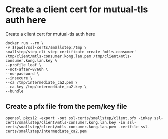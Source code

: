 # Create a client cert for mutual-tls auth here

Create a client cert for mutual-tls auth here

```
docker run --rm \
-v $(pwd)/ssl-certs/smallstep:/tmp \
smallstep/step-cli step certificate create 'mtls-consumer' /tmp/client/mtls-consumer.kong.lan.pem /tmp/client/mtls-consumer.kong.lan.key \
--profile leaf \
--not-after=8760h \
--no-password \
--insecure \
--ca /tmp/intermediate_ca2.pem \
--ca-key /tmp/intermediate_ca2.key \
--bundle
```

## Create a pfx file from the pem/key file

```
openssl pkcs12 -export -out ssl-certs/smallstep/client.pfx -inkey ssl-certs/smallstep/client/mtls-consumer.kong.lan.key -in ssl-certs/smallstep/client/mtls-consumer.kong.lan.pem -certfile ssl-certs/smallstep/intermediate_ca2.pem
```

